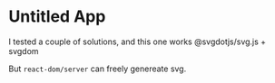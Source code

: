# Untitled App

I tested a couple of solutions, and this one works @svgdotjs/svg.js + svgdom

But `react-dom/server` can freely genereate svg.
